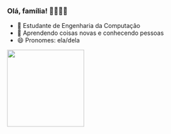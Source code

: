 ### Olá, família! 👋💖✨🦋

- 🔭 Estudante de Engenharia da Computação
- 🌱 Aprendendo coisas novas e conhecendo pessoas
- 😄 Pronomes: ela/dela

<div>
  <a>
 <img height="180em" src="https://github-reademe-stats.vercel.app/api?username=marinavelosom&show_icons=true&theme=dracula&include_all_commits=true&count_private=true"/>
</div>

